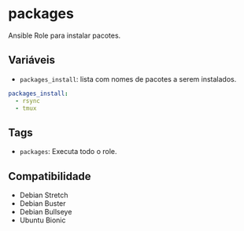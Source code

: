 # packages

Ansible Role para instalar pacotes.

## Variáveis

- `packages_install`: lista com nomes de pacotes a serem instalados.

```yaml
packages_install:
  - rsync
  - tmux
```

## Tags

- `packages`: Executa todo o role.

## Compatibilidade

- Debian Stretch
- Debian Buster
- Debian Bullseye
- Ubuntu Bionic
